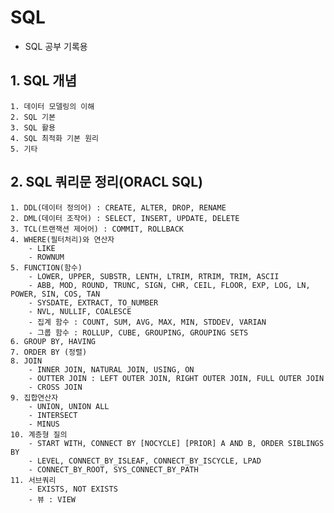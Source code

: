 # SQL

- SQL 공부 기록용

## 1. SQL 개념
    1. 데이터 모델링의 이해
    2. SQL 기본
    3. SQL 활용
    4. SQL 최적화 기본 원리
    5. 기타

## 2. SQL 쿼리문 정리(ORACL SQL)
    1. DDL(데이터 정의어) : CREATE, ALTER, DROP, RENAME
    2. DML(데이터 조작어) : SELECT, INSERT, UPDATE, DELETE
    3. TCL(트랜잭션 제어어) : COMMIT, ROLLBACK
    4. WHERE(필터처리)와 연산자
        - LIKE
        - ROWNUM
    5. FUNCTION(함수) 
        - LOWER, UPPER, SUBSTR, LENTH, LTRIM, RTRIM, TRIM, ASCII
        - ABB, MOD, ROUND, TRUNC, SIGN, CHR, CEIL, FLOOR, EXP, LOG, LN, POWER, SIN, COS, TAN
        - SYSDATE, EXTRACT, TO_NUMBER
        - NVL, NULLIF, COALESCE
        - 집계 함수 : COUNT, SUM, AVG, MAX, MIN, STDDEV, VARIAN
        - 그룹 함수 : ROLLUP, CUBE, GROUPING, GROUPING SETS
    6. GROUP BY, HAVING
    7. ORDER BY (정렬)
    8. JOIN
        - INNER JOIN, NATURAL JOIN, USING, ON
        - OUTTER JOIN : LEFT OUTER JOIN, RIGHT OUTER JOIN, FULL OUTER JOIN
        - CROSS JOIN
    9. 집합연산자
        - UNION, UNION ALL
        - INTERSECT
        - MINUS
    10. 계층형 질의
        - START WITH, CONNECT BY [NOCYCLE] [PRIOR] A AND B, ORDER SIBLINGS BY
        - LEVEL, CONNECT_BY_ISLEAF, CONNECT_BY_ISCYCLE, LPAD
        - CONNECT_BY_ROOT, SYS_CONNECT_BY_PATH
    11. 서브쿼리
        - EXISTS, NOT EXISTS
        - 뷰 : VIEW
